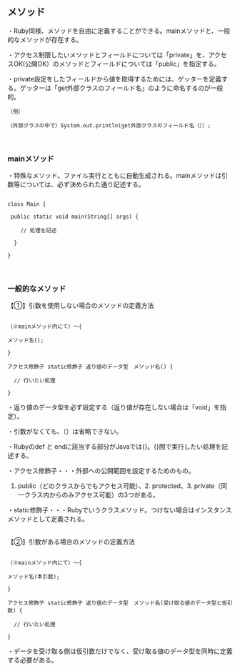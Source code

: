 ## メソッド

・Ruby同様、メソッドを自由に定義することができる。mainメソッドと、一般的なメソッドが存在する。

・アクセス制限したいメソッドとフィールドについては「private」を、アクセスOK(公開OK）のメソッドとフィールドについては「public」を指定する。

・private設定をしたフィールドから値を取得するためには、ゲッターを定義する。ゲッターは「get外部クラスのフィールド名」のように命名するのが一般的。
```
（例）

（外部クラスの中で）System.out.println(get外部クラスのフィールド名（））;
```

</br>

### mainメソッド　

・特殊なメソッド。ファイル実行とともに自動生成される。mainメソッドは引数等については、必ず決められた通り記述する。

```

class Main {
 
 public static void main(String[] args) {

	// 処理を記述

  }

}

```
</br>

### 一般的なメソッド

【①】引数を使用しない場合のメソッドの定義方法

```

（※mainメソッド内にて）〜{ 

メソッド名();

}

アクセス修飾子 static修飾子 返り値のデータ型　メソッド名() {

  // 行いたい処理

}

```

・返り値のデータ型を必ず設定する（返り値が存在しない場合は「void」を指定）。

・引数がなくても、（）は省略できない。

・Rubyのdef と endに該当する部分がJavaでは{}。{}間で実行したい処理を記述する。

・アクセス修飾子・・・外部への公開範囲を設定するためのもの。
1. public（どのクラスからでもアクセス可能）、2. protected、3. private（同一クラス内からのみアクセス可能）の3つがある。

・static修飾子・・・Rubyでいうクラスメソッド。つけない場合はインスタンスメソッドとして定義される。

</br>
【②】引数がある場合のメソッドの定義方法

```

（※mainメソッド内にて）〜{ 

メソッド名(本引数);

}

アクセス修飾子 static修飾子 返り値のデータ型　メソッド名(受け取る値のデータ型と仮引数) {

  // 行いたい処理

}

```

・データを受け取る側は仮引数だけでなく、受け取る値のデータ型を同時に定義する必要がある。
